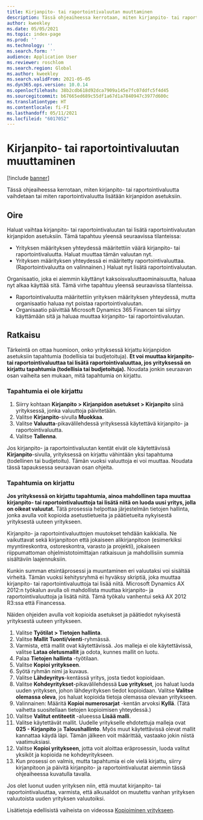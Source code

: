 ```yaml
---
title: Kirjanpito- tai raportointivaluutan muuttaminen
description: Tässä ohjeaiheessa kerrotaan, miten kirjanpito- tai raportointivaluutta vaihdetaan tai miten raportointivaluutta lisätään kirjanpidon asetuksiin.
author: kweekley
ms.date: 05/05/2021
ms.topic: index-page
ms.prod: ''
ms.technology: ''
ms.search.form: ''
audience: Application User
ms.reviewer: roschlom
ms.search.region: Global
ms.author: kweekley
ms.search.validFrom: 2021-05-05
ms.dyn365.ops.version: 10.0.14
ms.openlocfilehash: 38b2cdb618d92dca7909a145e7fc07ddfc5f4d45
ms.sourcegitcommit: b67665ed689c55df1a67d1a7840947c3977d600c
ms.translationtype: HT
ms.contentlocale: fi-FI
ms.lasthandoff: 05/11/2021
ms.locfileid: "6017052"
---
```

# <a name="change-the-accounting-or-reporting-currency"></a>Kirjanpito- tai raportointivaluutan muuttaminen

[!include [banner](../includes/banner.md)]

Tässä ohjeaiheessa kerrotaan, miten kirjanpito- tai raportointivaluutta vaihdetaan tai miten raportointivaluutta lisätään kirjanpidon asetuksiin.

## <a name="symptom"></a>Oire

Haluat vaihtaa kirjanpito- tai raportointivaluutan tai lisätä raportointivaluutan kirjanpidon asetuksiin. Tämä tapahtuu yleensä seuraavissa tilanteissa:

- Yrityksen määrityksen yhteydessä määritettiin väärä kirjanpito- tai raportointivaluutta. Haluat muuttaa tämän valuutan nyt.
- Yrityksen määrityksen yhteydessä ei määritetty raportointivaluuttaa. (Raportointivaluutta on valinnainen.) Haluat nyt lisätä raportointivaluutan.

Organisaatio, joka ei aiemmin käyttänyt kaksoisvaluuttaominaisuutta, haluaa nyt alkaa käyttää sitä. Tämä virhe tapahtuu yleensä seuraavissa tilanteissa.

- Raportointivaluutta määritettiin yrityksen määrityksen yhteydessä, mutta organisaatio haluaa nyt poistaa raportointivaluutan.
- Organisaatio päivittää Microsoft Dynamics 365 Financen tai siirtyy käyttämään sitä ja haluaa muuttaa kirjanpito- tai raportointivaluutan.

## <a name="resolution"></a>Ratkaisu

Tärkeintä on ottaa huomioon, onko yrityksessä kirjattu kirjanpidon asetuksiin tapahtumia (todellisia tai budjetoituja). **Et voi muuttaa kirjanpito- tai raportointivaluuttaa tai lisätä raportointivaluuttaa, jos yrityksessä on kirjattu tapahtumia (todellisia tai budjetoituja).** Noudata jonkin seuraavan osan vaiheita sen mukaan, mitä tapahtumia on kirjattu.

### <a name="no-transactions-have-been-posted"></a>Tapahtumia ei ole kirjattu

1. Siirry kohtaan **Kirjanpito \> Kirjanpidon asetukset \> Kirjanpito** siinä yrityksessä, jonka valuuttoja päivitetään.
2. Valitse **Kirjanpito**-sivulla **Muokkaa**.
3. Valitse **Valuutta**-pikavälilehdessä yrityksessä käytettävä kirjanpito- ja raportointivaluutta.
4. Valitse **Tallenna**.

Jos kirjanpito- ja raportointivaluutan kentät eivät ole käytettävissä **Kirjanpito**-sivulla, yrityksessä on kirjattu vähintään yksi tapahtuma (todellinen tai budjetoitu). Tämän vuoksi valuuttoja ei voi muuttaa. Noudata tässä tapauksessa seuraavan osan ohjeita.

### <a name="transactions-have-been-posted"></a>Tapahtumia on kirjattu

**Jos yrityksessä on kirjattu tapahtumia, ainoa mahdollinen tapa muuttaa kirjanpito- tai raportointivaluuttoja tai lisätä niitä on luoda uusi yritys, jolla on oikeat valuutat.** Tätä prosessia helpottaa järjestelmän tietojen hallinta, jonka avulla voit kopioida asetustietueita ja päätietueita nykyisestä yrityksestä uuteen yritykseen.

Kirjanpito- ja raportointivaluuttojen muutokset tehdään kaikkialla. Ne vaikuttavat sekä kirjanpitoon että jokaiseen alikirjanpitoon (esimerkiksi myyntireskontra, ostoreskontra, varasto ja projekti), jokaiseen riippumattoman ohjelmistotoimittajan ratkaisuun ja mahdollisiin summia sisältäviin laajennuksiin.

Kunkin summan etsintäprosessi ja muuntaminen eri valuutaksi voi sisältää virheitä. Tämän vuoksi kehitysryhmä ei hyväksy skriptiä, joka muuttaa kirjanpito- tai raportointivaluuttoja tai lisää niitä. Microsoft Dynamics AX 2012:n työkalun avulla oli mahdollista muuttaa kirjanpito- ja raportointivaluuttoja ja lisätä niitä. Tämä työkalu vanhentui sekä AX 2012 R3:ssa että Financessa.

Näiden ohjeiden avulla voit kopioida asetukset ja päätiedot nykyisestä yrityksestä uuteen yritykseen.

1. Valitse **Työtilat \> Tietojen hallinta**.
2. Valitse **Mallit** **Tuonti/vienti**-ryhmässä.
3. Varmista, että mallit ovat käytettävissä. Jos malleja ei ole käytettävissä, valitse **Lataa oletusmallit** ja odota, kunnes mallit on luotu.
4. Palaa **Tietojen hallinta** -työtilaan.
5. Valitse **Kopioi yritykseen**.
6. Syötä ryhmän nimi ja kuvaus.
7. Valitse **Lähdeyritys**-kentässä yritys, josta tiedot kopioidaan.
8. Valitse **Kohdeyritykset**-pikavälilehdessä **Luo yritykset**, jos haluat luoda uuden yrityksen, johon lähdeyrityksen tiedot kopioidaan. Valitse **Valitse olemassa oleva**, jos haluat kopioida tietoja olemassa olevaan yritykseen.
9. Valinnainen: Määritä **Kopioi numerosarjat** -kentän arvoksi **Kyllä**. (Tätä vaihetta suositellaan tietojen kopioimisen yhteydessä.)
10. Valitse **Valitut entiteetit** -alueessa **Lisää malli**.
11. Valitse käytettävät mallit. Uudelle yritykselle ehdotettuja malleja ovat **025 - Kirjanpito** ja **Taloushallinto**. Myös muut käytettävissä olevat mallit kannattaa käydä läpi. Tämän jälkeen voit määrittää, vastaako jokin niistä vaatimuksiasi.
12. Valitse **Kopioi yritykseen**, jotta voit aloittaa eräprosessin, luoda valitut yksiköt ja kopioida ne kohdeyritykseen.
13. Kun prosessi on valmis, mutta tapahtumia ei ole vielä kirjattu, siirry kirjanpitoon ja päivitä kirjanpito- ja raportointivaluutat aiemmin tässä ohjeaiheessa kuvatulla tavalla.

Jos olet luonut uuden yrityksen niin, että muutat kirjanpito- tai raportointivaluuttaa, varmista, että alkusaldot on muutettu vanhan yrityksen valuutoista uuden yrityksen valuutoiksi.

Lisätietoja edellisistä vaiheista on videossa [Kopioiminen yritykseen](https://community.dynamics.com/365/b/techtalks/posts/copy-into-legal-entity-october-24-2017).
